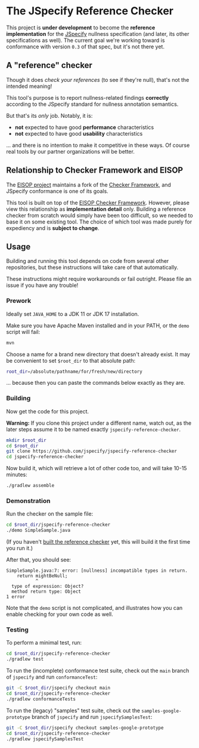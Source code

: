 # The JSpecify Reference Checker

This project is **under development** to become the **reference implementation** for the [JSpecify](http://jspecify.org) nullness specification (and later, its other specifications as well). The current goal we're working toward is conformance with version `0.3` of that spec, but it's not there yet.

## A "reference" checker

Though it does *check your references* (to see if they're null), that's not the intended meaning!

This tool's purpose is to report nullness-related findings **correctly** according to the JSpecify standard for nullness annotation semantics. 

But that's its *only* job. Notably, it is:

* **not** expected to have good **performance** characteristics
* **not** expected to have good **usability** characteristics

... and there is no intention to make it competitive in these ways. Of course real tools by our partner organizations will be better.

## Relationship to Checker Framework and EISOP

The [EISOP project](https://eisop.github.io/) maintains a fork of the [Checker Framework](https://checkerframework.org/), and JSpecify conformance is one of its goals.

This tool is built on top of the [EISOP Checker Framework](https://github.com/eisop/checker-framework). However, please view this relationship as **implementation detail** only. Building a reference checker from scratch would simply have been too difficult, so we needed to base it on some existing tool. The choice of which tool was made purely for expediency and is **subject to change**.

## Usage

Building and running this tool depends on code from several other repositories, but these instructions will take care of that automatically.

These instructions might require workarounds or fail outright. Please file an issue if you have any trouble!

### Prework

Ideally set `JAVA_HOME` to a JDK 11 or JDK 17 installation.

Make sure you have Apache Maven installed and in your PATH, or the `demo` script will fail:

```sh
mvn
```

Choose a name for a brand new directory that doesn't already exist. It may be convenient to set `$root_dir` to that absolute path:

```sh
root_dir=/absolute/pathname/for/fresh/new/directory
```

... because then you can paste the commands below exactly as they are.

### Building

Now get the code for this project. 

**Warning:** If you clone this project under a different name, watch out, as the later steps assume it to be named exactly `jspecify-reference-checker`.

```sh
mkdir $root_dir
cd $root_dir
git clone https://github.com/jspecify/jspecify-reference-checker
cd jspecify-reference-checker
```

Now build it, which will retrieve a lot of other code too, and will take 10-15
minutes:

```sh
./gradlew assemble
```

### Demonstration

Run the checker on the sample file:

```sh
cd $root_dir/jspecify-reference-checker
./demo SimpleSample.java
```

(If you haven't [built the reference checker](#building) yet, this will build it
the first time you run it.)

After that, you should see:

```
SimpleSample.java:7: error: [nullness] incompatible types in return.
    return mightBeNull;
           ^
  type of expression: Object?
  method return type: Object
1 error
```

Note that the `demo` script is not complicated, and illustrates how you can enable checking for your own code as well.

### Testing

To perform a minimal test, run:

```sh
cd $root_dir/jspecify-reference-checker
./gradlew test
```

To run the (incomplete) conformance test suite, check out the `main` branch of `jspecify` and run `conformanceTest`:

```sh
git -C $root_dir/jspecify checkout main
cd $root_dir/jspecify-reference-checker
./gradlew conformanceTests
```

To run the (legacy) "samples" test suite, check out the `samples-google-prototype` branch of `jspecify` and run `jspecifySamplesTest`:

```sh
git -C $root_dir/jspecify checkout samples-google-prototype
cd $root_dir/jspecify-reference-checker
./gradlew jspecifySamplesTest
```

